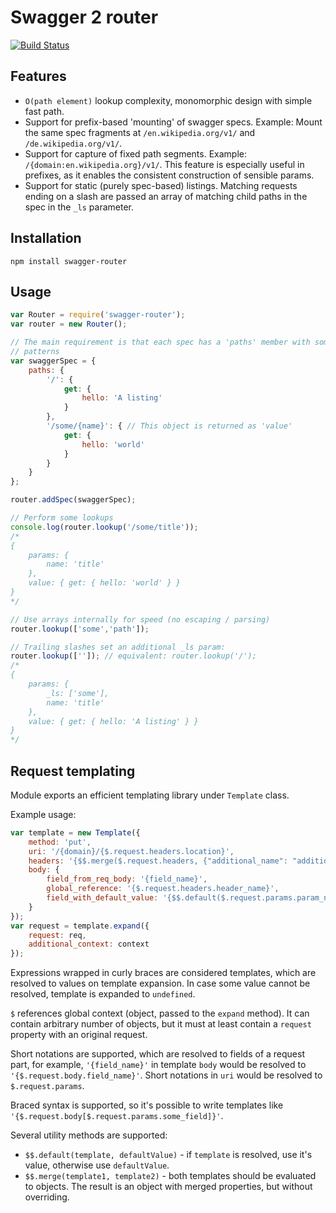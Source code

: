 # Swagger 2 router
[![Build
Status](https://travis-ci.org/gwicke/swagger-router.svg?branch=master)](https://travis-ci.org/gwicke/swagger-router)

## Features
- `O(path element)` lookup complexity, monomorphic design with simple fast path.
- Support for prefix-based 'mounting' of swagger specs. Example: Mount the
    same spec fragments at `/en.wikipedia.org/v1/` and
    `/de.wikipedia.org/v1/`.
- Support for capture of fixed path segments. Example:
    `/{domain:en.wikipedia.org}/v1/`. This feature is especially useful in
    prefixes, as it enables the consistent construction of sensible params.
- Support for static (purely spec-based) listings. Matching requests ending on
    a slash are passed an array of matching child paths in the spec in the
    `_ls` parameter.

## Installation
`npm install swagger-router`

## Usage
```javascript
var Router = require('swagger-router');
var router = new Router();

// The main requirement is that each spec has a 'paths' member with some URL
// patterns
var swaggerSpec = {
    paths: {
        '/': {
            get: {
                hello: 'A listing'
            }
        },
        '/some/{name}': { // This object is returned as 'value'
            get: {
                hello: 'world'
            }
        }
    }
};

router.addSpec(swaggerSpec);

// Perform some lookups
console.log(router.lookup('/some/title'));
/* 
{
    params: {
        name: 'title'
    },
    value: { get: { hello: 'world' } }
}
*/

// Use arrays internally for speed (no escaping / parsing)
router.lookup(['some','path']);

// Trailing slashes set an additional _ls param:
router.lookup(['']); // equivalent: router.lookup('/'); 
/*
{
    params: {
        _ls: ['some'],
        name: 'title'
    },
    value: { get: { hello: 'A listing' } }
}
*/

```

## Request templating

Module exports an efficient templating library under `Template` class.

Example usage:
```javascript
var template = new Template({
    method: 'put',
    uri: '/{domain}/{$.request.headers.location}',
    headers: '{$$.merge($.request.headers, {"additional_name": "additional_value"})}'
    body: {
        field_from_req_body: '{field_name}',
        global_reference: '{$.request.headers.header_name}',
        field_with_default_value: '{$$.default($.request.params.param_name, "defaultValue")}'       
    }
});
var request = template.expand({
    request: req,
    additional_context: context
});
```

Expressions wrapped in curly braces are considered templates, which are resolved to values
on template expansion. In case some value cannot be resolved, template is expanded to `undefined`.

`$` references global context (object, passed to the `expand` method). It can contain arbitrary number of objects,
but it must at least contain a `request` property with an original request. 

Short notations are supported, which are resolved to fields of a request part, for example, 
`'{field_name}'` in template `body` would be resolved to `'{$.request.body.field_name}'`. 
Short notations in `uri` would be resolved to `$.request.params`.

Braced syntax is supported, so it's possible to write templates like `'{$.request.body[$.request.params.some_field]}'`.

Several utility methods are supported:
- `$$.default(template, defaultValue)` - if `template` is resolved, use it's value, otherwise use `defaultValue`.
- `$$.merge(template1, template2)` - both templates should be evaluated to objects. The result is an object
   with merged properties, but without overriding.
